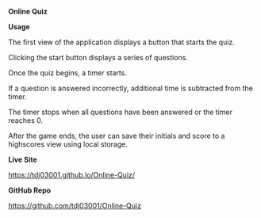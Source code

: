 **Online Quiz**

**Usage**

The first view of the application displays a button that starts the quiz.

Clicking the start button displays a series of questions.

Once the quiz begins, a timer starts.

If a question is answered incorrectly, additional time is subtracted from the timer.

The timer stops when all questions have been answered or the timer reaches 0.

After the game ends, the user can save their initials and score to a highscores view using local storage.


**Live Site**

https://tdj03001.github.io/Online-Quiz/


**GitHub Repo**

https://github.com/tdj03001/Online-Quiz

